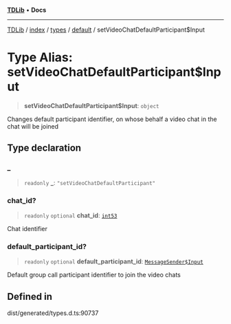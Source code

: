 [**TDLib**](../../../../../../README.md) • **Docs**

***

[TDLib](../../../../../../modules.md) / [index](../../../../../README.md) / [types](../../../README.md) / [default](../README.md) / setVideoChatDefaultParticipant$Input

# Type Alias: setVideoChatDefaultParticipant$Input

> **setVideoChatDefaultParticipant$Input**: `object`

Changes default participant identifier, on whose behalf a video chat in the chat will be joined

## Type declaration

### \_

> `readonly` **\_**: `"setVideoChatDefaultParticipant"`

### chat\_id?

> `readonly` `optional` **chat\_id**: [`int53`](int53-1.md)

Chat identifier

### default\_participant\_id?

> `readonly` `optional` **default\_participant\_id**: [`MessageSender$Input`](MessageSender$Input.md)

Default group call participant identifier to join the video chats

## Defined in

dist/generated/types.d.ts:90737
